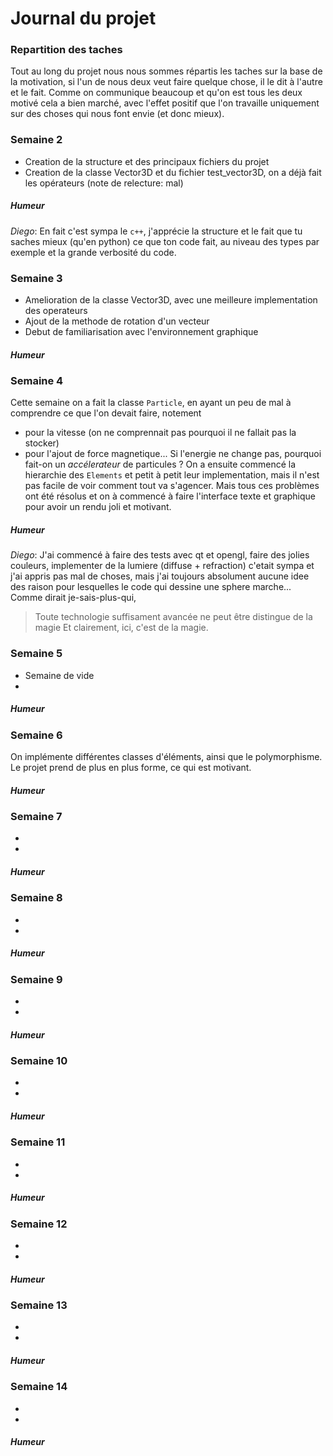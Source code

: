 # Journal du projet

### Repartition des taches
Tout au long du projet nous nous sommes répartis les taches sur la base de la motivation,
si l'un de nous deux veut faire quelque chose, il le dit à l'autre et le fait. Comme on
communique beaucoup et qu'on est tous les deux motivé cela a bien marché, avec l'effet positif
que l'on travaille uniquement sur des choses qui nous font envie (et donc mieux).

### Semaine 2

 - Creation de la structure et des principaux fichiers du projet
 - Creation de la classe Vector3D et du fichier test_vector3D, on
	a déjà fait les opérateurs (note de relecture: mal)
##### Humeur
*Diego*: En fait c'est sympa le `c++`, j'apprécie la structure et le fait que tu saches
mieux (qu'en python) ce que ton code fait, au niveau des types par exemple et la
grande verbosité du code.


### Semaine 3
 - Amelioration de la classe Vector3D, avec une meilleure implementation des operateurs
 - Ajout de la methode de rotation d'un vecteur
 - Debut de familiarisation avec l'environnement graphique

##### Humeur

### Semaine 4
Cette semaine on a fait la classe `Particle`, en ayant un peu de mal à comprendre ce que l'on devait faire,
 notement
 - pour la vitesse (on ne comprennait pas pourquoi il ne fallait pas la stocker)
 - pour l'ajout de force magnetique... Si l'energie ne change pas, pourquoi fait-on un *accélerateur* de particules ?
On a ensuite commencé la hierarchie des `Elements` et  petit à petit leur implementation, mais il n'est pas facile
de voir comment tout va s'agencer.
Mais tous ces problèmes ont été résolus et on à commencé à faire
l'interface texte et graphique pour avoir un rendu joli et motivant.

##### Humeur

*Diego*: J'ai commencé à faire des tests avec qt et opengl, faire des jolies
couleurs, implementer de la lumiere (diffuse + refraction) c'etait sympa et
j'ai appris pas mal de choses, mais j'ai toujours absolument aucune idee des
raison pour lesquelles le code qui dessine une sphere marche... Comme dirait
je-sais-plus-qui,
> Toute technologie suffisament avancée ne peut être distingue de la magie
Et clairement, ici, c'est de la magie.


### Semaine 5
 - Semaine de vide
 -
##### Humeur



### Semaine 6
On implémente différentes classes d'éléments, ainsi que le polymorphisme.
Le projet prend de plus en plus forme, ce qui est motivant.
##### Humeur



### Semaine 7
 -
 -
##### Humeur



### Semaine 8
 -
 -
##### Humeur



### Semaine 9
 -
 -
##### Humeur



### Semaine 10
 -
 -
##### Humeur



### Semaine 11
 -
 -
##### Humeur



### Semaine 12
 -
 -
##### Humeur



### Semaine 13
 -
 -
##### Humeur



### Semaine 14
 -
 -
##### Humeur


